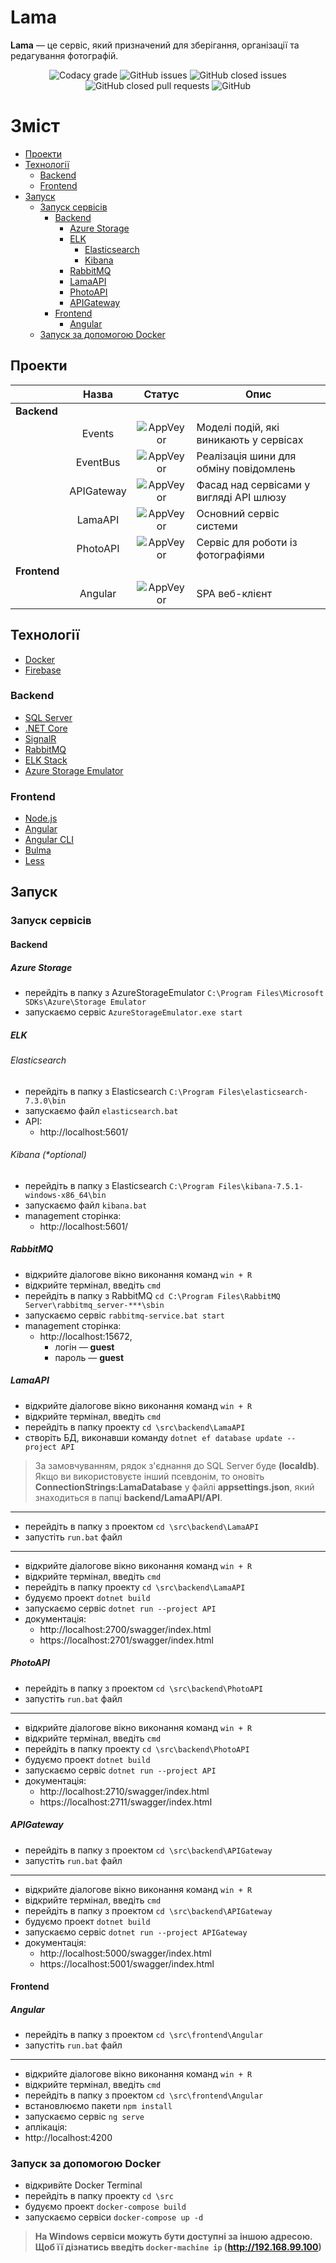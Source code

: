 # Lama

**Lama** — це сервіс, який призначений для зберігання, організації та редагування фотографій.

<p align="center">
 <img alt="Codacy grade" src="https://img.shields.io/codacy/grade/843784525b1f4e669420381fe8dbb9ee">
 <img alt="GitHub issues" src="https://img.shields.io/github/issues/iamprovidence/Lama.svg">
 <img alt="GitHub closed issues" src="https://img.shields.io/github/issues-closed/iamprovidence/Lama.svg?color=blue">
 <img alt="GitHub closed pull requests" src="https://img.shields.io/github/issues-pr-closed/iamprovidence/Lama.svg?color=MediumOrchid"> 
 <img alt="GitHub" src="https://img.shields.io/github/license/iamprovidence/Lama.svg?color=Teal">
</p>

# Зміст
* [Проекти](#Сервіси)
* [Технології](#Технології)
   * [Backend](#Backend)
   * [Frontend](#Frontend)
* [Запуск](#Запуск)
   * [Запуск сервісів](#Запуск-сервісів)
     * [Backend](#Backend-1)
       * [Azure Storage](#Azure-Storage)
       * [ELK](#ELK)
         * [Elasticsearch](#Elasticsearch)
         * [Kibana](#Kibana (*optional))
       * [RabbitMQ](#RabbitMQ)
       * [LamaAPI](#LamaAPI)
       * [PhotoAPI](#PhotoAPI)
       * [APIGateway](#APIGateway)
     * [Frontend](#Frontend-1)
       * [Angular](#Angular)
    * [Запуск за допомогою Docker](#Запуск-за-допомогою-Docker)

## Проекти

|    | Назва | Статус | Опис |
|----| :---: | :---: | ----- |
|**Backend**|||||
||Events |<img alt="AppVeyor" src="https://img.shields.io/appveyor/ci/iamprovidence/lama-egi6l">| Моделі подій, які виникають у сервісах |
||EventBus |<img alt="AppVeyor" src="https://img.shields.io/appveyor/ci/iamprovidence/lama-mikv2">| Реалізація шини для обміну повідомлень |
||APIGateway |<img alt="AppVeyor" src="https://img.shields.io/appveyor/ci/iamprovidence/lama-e7mpq">| Фасад над сервісами у вигляді API шлюзу |
|| LamaAPI |<img alt="AppVeyor" src="https://img.shields.io/appveyor/ci/iamprovidence/lama">| Основний сервіс системи  |
||PhotoAPI |<img alt="AppVeyor" src="https://img.shields.io/appveyor/ci/iamprovidence/lama-dg5ix">| Сервіс для роботи із фотографіями |
|**Frontend**|||||
||Angular |<img alt="AppVeyor" src="https://img.shields.io/appveyor/ci/iamprovidence/lama-686q0">| SPA веб-клієнт |


## Технології

- [Docker](https://www.docker.com/get-started)
- [Firebase](https://firebase.google.com/)

### Backend

- [SQL Server](https://www.microsoft.com/en-us/sql-server/sql-server-downloads)
- [.NET Core](https://dotnet.microsoft.com/download)
- [SignalR](https://dotnet.microsoft.com/apps/aspnet/real-time)
- [RabbitMQ](https://www.rabbitmq.com/download.html)
- [ELK Stack](https://www.elastic.co/what-is/elk-stack)
- [Azure Storage Emulator](https://docs.microsoft.com/en-us/azure/storage/common/storage-use-emulator)

### Frontend

- [Node.js](https://nodejs.org/en/)
- [Angular](https://angular.io)
- [Angular CLI](https://angular.io/cli)
- [Bulma](https://bulma.io/)
- [Less](http://lesscss.org/)

## Запуск

### Запуск сервісів

#### Backend

##### Azure Storage

* перейдіть в папку з AzureStorageEmulator ``C:\Program Files\Microsoft SDKs\Azure\Storage Emulator``
* запускаємо сервіс ``AzureStorageEmulator.exe start``

##### ELK 

###### Elasticsearch

* перейдіть в папку з Elasticsearch ``C:\Program Files\elasticsearch-7.3.0\bin``
* запускаємо файл ``elasticsearch.bat``
* АРІ:
  * http://localhost:5601/

###### Kibana (*optional)

* перейдіть в папку з Elasticsearch ``C:\Program Files\kibana-7.5.1-windows-x86_64\bin``
* запускаємо файл ``kibana.bat``
* management сторінка:
  * http://localhost:5601/

##### RabbitMQ

* відкрийте діалогове вікно виконання команд ``win + R`` 
* відкрийте термінал, введіть ``cmd`` 
* перейдіть в папку з RabbitMQ ``cd C:\Program Files\RabbitMQ Server\rabbitmq_server-***\sbin``
* запускаємо сервіс ``rabbitmq-service.bat start``
* management сторінка:
  * http://localhost:15672, 
    * логін — **guest**
    * пароль — **guest**

##### LamaAPI

* відкрийте діалогове вікно виконання команд ``win + R`` 
* відкрийте термінал, введіть ``cmd`` 
* перейдіть в папку проекту ``cd \src\backend\LamaAPI``
* створіть БД, виконавши команду ``dotnet ef database update --project API``

> За замовчуванням, рядок з'єднання до SQL Server буде **(localdb)**. Якщо ви використовуєте інший псевдонім, то оновіть **ConnectionStrings:LamaDatabase** у файлі **appsettings.json**, який знаходиться в папці **backend/LamaAPI/API**.

------

* перейдіть в папку з проектом ``cd \src\backend\LamaAPI``
* запустіть ``run.bat`` файл

------

* відкрийте діалогове вікно виконання команд ``win + R`` 
* відкрийте термінал, введіть ``cmd`` 
* перейдіть в папку проекту ``cd \src\backend\LamaAPI``
* будуємо проект ``dotnet build``
* запускаємо сервіс ``dotnet run --project API``
* документація:
  * http://localhost:2700/swagger/index.html
  * https://localhost:2701/swagger/index.html

##### PhotoAPI

* перейдіть в папку з проектом ``cd \src\backend\PhotoAPI``
* запустіть ``run.bat`` файл

------

* відкрийте діалогове вікно виконання команд ``win + R`` 
* відкрийте термінал, введіть ``cmd`` 
* перейдіть в папку проекту ``cd \src\backend\PhotoAPI``
* будуємо проект ``dotnet build``
* запускаємо сервіс ``dotnet run --project API``
* документація:
  * http://localhost:2710/swagger/index.html
  * https://localhost:2711/swagger/index.html

##### APIGateway

* перейдіть в папку з проектом ``cd \src\backend\APIGateway``
* запустіть ``run.bat`` файл

------

* відкрийте діалогове вікно виконання команд ``win + R`` 
* відкрийте термінал, введіть ``cmd`` 
* перейдіть в папку з проектом ``cd \src\backend\APIGateway``
* будуємо проект ``dotnet build``
* запускаємо сервіс ``dotnet run --project APIGateway``
* документація:
  * http://localhost:5000/swagger/index.html
  * https://localhost:5001/swagger/index.html

#### Frontend

##### Angular

* перейдіть в папку з проектом ``cd \src\frontend\Angular``
* запустіть ``run.bat`` файл

------

* відкрийте діалогове вікно виконання команд ``win + R`` 
* відкрийте термінал, введіть ``cmd`` 
* перейдіть в папку з проектом ``cd \src\frontend\Angular``
* встановлюємо пакети ``npm install``
* запускаємо сервіс ``ng serve``
* аплікація: 
 * http://localhost:4200

### Запуск за допомогою Docker

* відкривйте Docker Terminal
* перейдіть в папку проекту ``cd \src``
* будуємо проект ``docker-compose build``
* запускаємо сервіси ``docker-compose up -d``

> **На Windows сервіси можуть бути доступні за іншою адресою. Щоб її дізнатись введіть ``docker-machine ip`` (http://192.168.99.100)**

